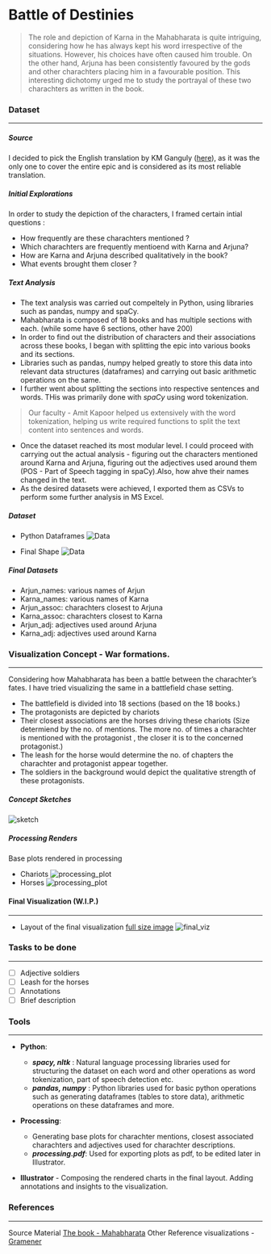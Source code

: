 # Battle of Destinies

> The role and depiction of Karna in the Mahabharata is quite intriguing, considering how he has always kept his word irrespective of the situations. However, his choices have often caused him trouble.
    On the other  hand, Arjuna has been consistently favoured by the gods and other charachters placing him in a favourable position.
    This interesting dichotomy urged me to study the portrayal of these two charachters as written in the book.

### Dataset 
---
##### Source
I decided to pick the English translation by KM Ganguly ([here](http://www.sacred-texts.com/hin/maha/index.html)), as it was the only one to cover the entire epic and is considered as its most reliable translation.

##### Initial Explorations
In order to study the depiction of the characters, I framed certain intial questions :
- How frequently are these charachters mentioned ?
- Which charachters are frequently mentioend with Karna and Arjuna? 
- How are Karna and Arjuna described qualitatively in the book?
- What events brought them closer ?

##### Text Analysis
- The text analysis was carried out compeltely in Python, using libraries such as  pandas, numpy and spaCy.
- Mahabharata is composed of 18 books and has multiple sections with each. (while some have 6 sections, other have 200)
- In order to find out the distribution of characters and their associations across these books, I began with splitting the epic into various books and its sections.
- Libraries such as pandas, numpy helped greatly to store this data into relevant data structures (dataframes) and carrying out basic arithmetic operations on the same.
- I further went about splitting the sections into respective sentences and words. THis was primarily done with *spaCy* using word tokenization.
> Our faculty - Amit Kapoor helped us extensively with the word tokenization, helping us write required functions to split the text content into sentences and words.
- Once the dataset reached its most modular level. I could proceed with carrying out the actual analysis - figuring out the characters mentioned around Karna and Arjuna, figuring out the adjectives used around them (POS - Part of Speech tagging in spaCy).Also, how ahve their names changed in the text.
- As the desired datasets were achieved, I exported them as CSVs to perform some further analysis in MS Excel.

##### Dataset
- Python Dataframes
![Data](https://github.com/IllusionInk/Mahabharata/blob/master/assets/Python_dataframe.jpg)

- Final Shape
![Data](https://github.com/IllusionInk/Mahabharata/blob/master/assets/Final_Dataset.jpg)

##### Final Datasets
- Arjun_names: various names of Arjun
- Karna_names: various names of Karna
- Arjun_assoc: charachters closest to Arjuna
- Karna_assoc: charachters closest to Karna
- Arjun_adj: adjectives used around Arjuna
- Karna_adj: adjectives used around Karna


### Visualization Concept - War formations.
---
Considering how Mahabharata has been a battle between the charachter’s fates. I have tried visualizing the same in a battlefield chase setting.
 - The battlefield is divided into 18 sections (based on the 18 books.)
- The protagonists are depicted by chariots
- Their closest associations are the horses driving these chariots (Size determiend by the no. of mentions. The more no. of times a charachter is mentioned with the protagonist , the closer it is to the concerned protagonist.)
- The leash for the horse would determine the no. of chapters the charachter and protagonist appear together.
- The soldiers in the background would depict the qualitative strength of these protagonists.

##### Concept Sketches
![sketch](https://github.com/IllusionInk/Mahabharata/blob/master/art_renders/Sketches/skecthes.jpg)

##### Processing Renders
Base plots rendered in processing
- Chariots
![processing_plot](https://github.com/IllusionInk/Mahabharata/blob/master/art_renders/Processing_renders/char_chariots-02.jpg)
- Horses
![processing_plot](https://github.com/IllusionInk/Mahabharata/blob/master/art_renders/Processing_renders/maha_karna_horses-01.jpg)

#### Final Visualization (W.I.P.)
---
- Layout of the final visualization [full size image]()
![final_viz](https://github.com/IllusionInk/Mahabharata/blob/master/art_renders/Final%20Visualization.jpg)


### Tasks to be done
---
- [ ] Adjective soldiers
- [ ] Leash for the horses
- [ ] Annotations
- [ ] Brief description

### Tools 
---
- **Python**:
   - ***spacy, nltk*** : Natural language processing libraries used for structuring the dataset on each word and other operations as word tokenization, part of speech detection etc.
   - ***pandas, numpy*** : Python libraries used for basic python operations such as generating dataframes (tables to store data), arithmetic operations on these dataframes and more.

- **Processing**: 
   - Generating base plots for charachter mentions, closest associated charachters and adjectives used for charachter descriptions.
   - ***processing.pdf***: Used for exporting plots as pdf, to be edited later in Illustrator.

- **Illustrator** - Composing the rendered charts in the final layout. Adding annotations and insights to the visualization.

### References
---
Source Material [The book - Mahabharata](http://www.sacred-texts.com/hin/maha/index.htm)
Other Reference visualizations - [Gramener](https://gramener.com/mahabharatha/)

